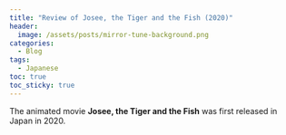 ```yaml
---
title: "Review of Josee, the Tiger and the Fish (2020)"
header:
  image: /assets/posts/mirror-tune-background.png
categories:
  - Blog
tags:
  - Japanese
toc: true
toc_sticky: true
---
```

The animated movie **Josee, the Tiger and the Fish** was first released in Japan in 2020.
